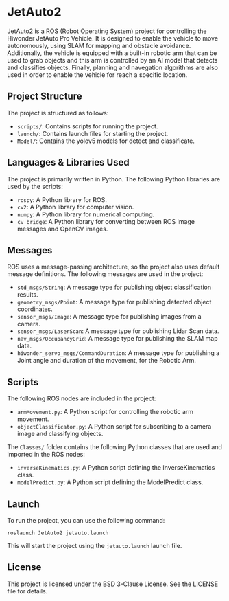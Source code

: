 # JetAuto2

JetAuto2 is a ROS (Robot Operating System) project for controlling the Hiwonder JetAuto Pro Vehicle. It is designed to enable the vehicle to move autonomously, using SLAM for mapping and obstacle avoidance. Additionally, the vehicle is equipped with a built-in robotic arm that can be used to grab objects and this arm is controlled by an AI model that detects and classifies objects. Finally, planning and navegation algorithms are also used in order to enable the vehicle for reach a specific location.

## Project Structure

The project is structured as follows:

- `scripts/`: Contains scripts for running the project.
- `launch/`: Contains launch files for starting the project.
- `Model/`: Contains the yolov5 models for detect and classificate.

## Languages & Libraries Used

The project is primarily written in Python. The following Python libraries are used by the scripts:

- `rospy`: A Python library for ROS.
- `cv2`: A Python library for computer vision.
- `numpy`: A Python library for numerical computing.
- `cv_bridge`: A Python library for converting between ROS Image messages and OpenCV images.

## Messages
ROS uses a message-passing architecture, so the project also uses default message definitions.
The following messages are used in the project:

- `std_msgs/String`: A message type for publishing object classification results.
- `geometry_msgs/Point`: A message type for publishing detected object coordinates.
- `sensor_msgs/Image`: A message type for publishing images from a camera.
- `sensor_msgs/LaserScan`: A message type for publishing Lidar Scan data.
- `nav_msgs/OccupancyGrid`: A message type for publishing the SLAM map data.
- `hiwonder_servo_msgs/CommandDuration`: A message type for publishing a Joint angle and duration of the movement, for the Robotic Arm.

## Scripts

The following ROS nodes are included in the project:

- `armMovement.py`: A Python script for controlling the robotic arm movement.
- `objectClassificator.py`: A Python script for subscribing to a camera image and classifying objects.

The `Classes/` folder contains the following Python classes that are used and imported in the ROS nodes:
- `inverseKinematics.py`: A Python script defining the InverseKinematics class.
- `modelPredict.py`: A Python script defining the ModelPredict class.

## Launch

To run the project, you can use the following command:

`roslaunch JetAuto2 jetauto.launch`

This will start the project using the `jetauto.launch` launch file.

## License

This project is licensed under the BSD 3-Clause License. See the LICENSE file for details.